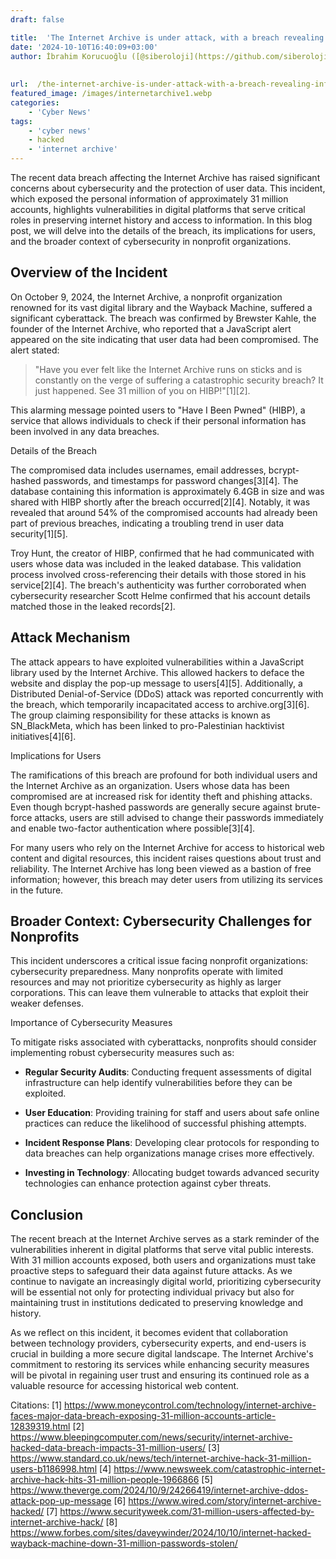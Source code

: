 ```yaml
---
draft: false

title:  'The Internet Archive is under attack, with a breach revealing info for 31 million accounts'
date: '2024-10-10T16:40:09+03:00'
author: İbrahim Korucuoğlu ([@siberoloji](https://github.com/siberoloji))
 
 
url:  /the-internet-archive-is-under-attack-with-a-breach-revealing-info-for-31-million-accounts/ 
featured_image: /images/internetarchive1.webp
categories:
    - 'Cyber News'
tags:
    - 'cyber news'
    - hacked
    - 'internet archive'
---
```



The recent data breach affecting the Internet Archive has raised significant concerns about cybersecurity and the protection of user data. This incident, which exposed the personal information of approximately 31 million accounts, highlights vulnerabilities in digital platforms that serve critical roles in preserving internet history and access to information. In this blog post, we will delve into the details of the breach, its implications for users, and the broader context of cybersecurity in nonprofit organizations.



## Overview of the Incident



On October 9, 2024, the Internet Archive, a nonprofit organization renowned for its vast digital library and the Wayback Machine, suffered a significant cyberattack. The breach was confirmed by Brewster Kahle, the founder of the Internet Archive, who reported that a JavaScript alert appeared on the site indicating that user data had been compromised. The alert stated:


<!-- wp:quote -->
<blockquote class="wp-block-quote">
"Have you ever felt like the Internet Archive runs on sticks and is constantly on the verge of suffering a catastrophic security breach? It just happened. See 31 million of you on HIBP!"[1][2].
</blockquote>
<!-- /wp:quote -->


This alarming message pointed users to "Have I Been Pwned" (HIBP), a service that allows individuals to check if their personal information has been involved in any data breaches.



Details of the Breach



The compromised data includes usernames, email addresses, bcrypt-hashed passwords, and timestamps for password changes[3][4]. The database containing this information is approximately 6.4GB in size and was shared with HIBP shortly after the breach occurred[2][4]. Notably, it was revealed that around 54% of the compromised accounts had already been part of previous breaches, indicating a troubling trend in user data security[1][5].



Troy Hunt, the creator of HIBP, confirmed that he had communicated with users whose data was included in the leaked database. This validation process involved cross-referencing their details with those stored in his service[2][4]. The breach's authenticity was further corroborated when cybersecurity researcher Scott Helme confirmed that his account details matched those in the leaked records[2].



## Attack Mechanism



The attack appears to have exploited vulnerabilities within a JavaScript library used by the Internet Archive. This allowed hackers to deface the website and display the pop-up message to users[4][5]. Additionally, a Distributed Denial-of-Service (DDoS) attack was reported concurrently with the breach, which temporarily incapacitated access to archive.org[3][6]. The group claiming responsibility for these attacks is known as SN_BlackMeta, which has been linked to pro-Palestinian hacktivist initiatives[4][6].



Implications for Users



The ramifications of this breach are profound for both individual users and the Internet Archive as an organization. Users whose data has been compromised are at increased risk for identity theft and phishing attacks. Even though bcrypt-hashed passwords are generally secure against brute-force attacks, users are still advised to change their passwords immediately and enable two-factor authentication where possible[3][4].



For many users who rely on the Internet Archive for access to historical web content and digital resources, this incident raises questions about trust and reliability. The Internet Archive has long been viewed as a bastion of free information; however, this breach may deter users from utilizing its services in the future.



## Broader Context: Cybersecurity Challenges for Nonprofits



This incident underscores a critical issue facing nonprofit organizations: cybersecurity preparedness. Many nonprofits operate with limited resources and may not prioritize cybersecurity as highly as larger corporations. This can leave them vulnerable to attacks that exploit their weaker defenses.



Importance of Cybersecurity Measures



To mitigate risks associated with cyberattacks, nonprofits should consider implementing robust cybersecurity measures such as:


* **Regular Security Audits**: Conducting frequent assessments of digital infrastructure can help identify vulnerabilities before they can be exploited.

* **User Education**: Providing training for staff and users about safe online practices can reduce the likelihood of successful phishing attempts.

* **Incident Response Plans**: Developing clear protocols for responding to data breaches can help organizations manage crises more effectively.

* **Investing in Technology**: Allocating budget towards advanced security technologies can enhance protection against cyber threats.
## Conclusion



The recent breach at the Internet Archive serves as a stark reminder of the vulnerabilities inherent in digital platforms that serve vital public interests. With 31 million accounts exposed, both users and organizations must take proactive steps to safeguard their data against future attacks. As we continue to navigate an increasingly digital world, prioritizing cybersecurity will be essential not only for protecting individual privacy but also for maintaining trust in institutions dedicated to preserving knowledge and history.



As we reflect on this incident, it becomes evident that collaboration between technology providers, cybersecurity experts, and end-users is crucial in building a more secure digital landscape. The Internet Archive's commitment to restoring its services while enhancing security measures will be pivotal in regaining user trust and ensuring its continued role as a valuable resource for accessing historical web content.



Citations: [1] https://www.moneycontrol.com/technology/internet-archive-faces-major-data-breach-exposing-31-million-accounts-article-12839319.html [2] https://www.bleepingcomputer.com/news/security/internet-archive-hacked-data-breach-impacts-31-million-users/ [3] https://www.standard.co.uk/news/tech/internet-archive-hack-31-million-users-b1186998.html [4] https://www.newsweek.com/catastrophic-internet-archive-hack-hits-31-million-people-1966866 [5] https://www.theverge.com/2024/10/9/24266419/internet-archive-ddos-attack-pop-up-message [6] https://www.wired.com/story/internet-archive-hacked/ [7] https://www.securityweek.com/31-million-users-affected-by-internet-archive-hack/ [8] https://www.forbes.com/sites/daveywinder/2024/10/10/internet-hacked-wayback-machine-down-31-million-passwords-stolen/
